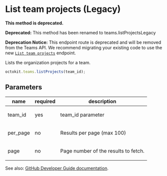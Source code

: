 # List team projects (Legacy)

**This method is deprecated.**

**Deprecated:** This method has been renamed to teams.listProjectsLegacy

**Deprecation Notice:** This endpoint route is deprecated and will be removed from the Teams API. We recommend migrating your existing code to use the new [`List team projects`](https://developer.github.com/v3/teams/#list-team-projects) endpoint.

Lists the organization projects for a team.

```js
octokit.teams.listProjects(team_id);
```

## Parameters

<table>
  <thead>
    <tr>
      <th>name</th>
      <th>required</th>
      <th>description</th>
    </tr>
  </thead>
  <tbody>
    <tr><td>team_id</td><td>yes</td><td>

team_id parameter

</td></tr>
<tr><td>per_page</td><td>no</td><td>

Results per page (max 100)

</td></tr>
<tr><td>page</td><td>no</td><td>

Page number of the results to fetch.

</td></tr>
  </tbody>
</table>

See also: [GitHub Developer Guide documentation](endpoint.documentationUrl).
